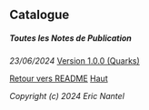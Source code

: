 
## Catalogue <a name="top"></a>

##### Toutes les Notes de Publication <a name="toutes-les-notes-de-publication">
*23/06/2024* [Version 1.0.0 (Quarks)](/docs/v1.0.0/fr/release-notes-fr.md)
</a>

[Retour vers README](/docs/README.md)
[Haut](#top)

*Copyright (c) 2024 Eric Nantel*